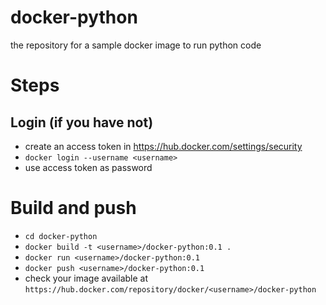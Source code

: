 # docker-python
the repository for a sample docker image to run python code



# Steps

## Login (if you have not)
- create an access token in https://hub.docker.com/settings/security
- `docker login --username <username>`
- use access token as password

# Build and push
- `cd docker-python`
- `docker build -t <username>/docker-python:0.1 .`
- `docker run <username>/docker-python:0.1`
- `docker push <username>/docker-python:0.1`
- check your image available at `https://hub.docker.com/repository/docker/<username>/docker-python`
